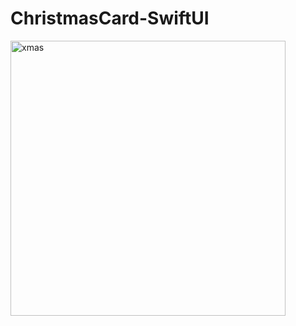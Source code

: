 # ChristmasCard-SwiftUI
<img width="440" alt="xmas" src="https://user-images.githubusercontent.com/70090469/147362706-52d38ff9-3083-4c4f-b29e-524306b46cdf.png">
